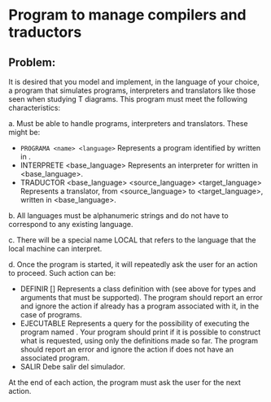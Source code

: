 # Program to manage compilers and traductors

## Problem:

It is desired that you model and implement, in the language of your choice, a program that simulates programs, interpreters and translators like those seen when studying T diagrams. 
This program must meet the following characteristics:

a. Must be able to handle programs, interpreters and translators. These might be:
  - ```PROGRAMA <name> <language>```
    Represents a program identified by <name> written in <language>.
  - INTERPRETE <base_language> <language>
    Represents an interpreter for <language> written in <base_language>.
  - TRADUCTOR <base_language> <source_language> <target_language>
    Represents a translator, from <source_language> to <target_language>, written in <base_language>.
    
b. All languages ​​must be alphanumeric strings and do not have to correspond to any existing language.

c. There will be a special name LOCAL that refers to the language that the local machine can interpret.

d. Once the program is started, it will repeatedly ask the user for an action to proceed. Such action can be:
  - DEFINIR <type> [<args>]
    Represents a class definition <type> with <args> (see above for types and arguments that must be supported).
    The program should report an error and ignore the action if <name> already has a program associated with it, in the case of programs.
  - EJECUTABLE <name>
    Represents a query for the possibility of executing the program named <name>.
    Your program should print if it is possible to construct what is requested, using only the definitions made so far.
    The program should report an error and ignore the action if <name> does not have an associated program.
  - SALIR
    Debe salir del simulador.
    
At the end of each action, the program must ask the user for the next action.

